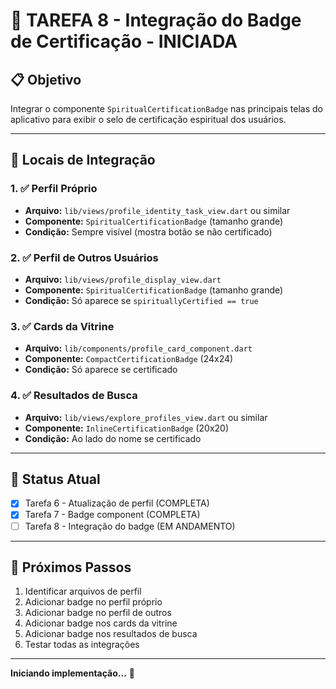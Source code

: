# 🎨 TAREFA 8 - Integração do Badge de Certificação - INICIADA

## 📋 Objetivo

Integrar o componente `SpiritualCertificationBadge` nas principais telas do aplicativo para exibir o selo de certificação espiritual dos usuários.

---

## 🎯 Locais de Integração

### 1. ✅ Perfil Próprio
- **Arquivo:** `lib/views/profile_identity_task_view.dart` ou similar
- **Componente:** `SpiritualCertificationBadge` (tamanho grande)
- **Condição:** Sempre visível (mostra botão se não certificado)

### 2. ✅ Perfil de Outros Usuários
- **Arquivo:** `lib/views/profile_display_view.dart`
- **Componente:** `SpiritualCertificationBadge` (tamanho grande)
- **Condição:** Só aparece se `spirituallyCertified == true`

### 3. ✅ Cards da Vitrine
- **Arquivo:** `lib/components/profile_card_component.dart`
- **Componente:** `CompactCertificationBadge` (24x24)
- **Condição:** Só aparece se certificado

### 4. ✅ Resultados de Busca
- **Arquivo:** `lib/views/explore_profiles_view.dart` ou similar
- **Componente:** `InlineCertificationBadge` (20x20)
- **Condição:** Ao lado do nome se certificado

---

## 📝 Status Atual

- [x] Tarefa 6 - Atualização de perfil (COMPLETA)
- [x] Tarefa 7 - Badge component (COMPLETA)
- [ ] Tarefa 8 - Integração do badge (EM ANDAMENTO)

---

## 🚀 Próximos Passos

1. Identificar arquivos de perfil
2. Adicionar badge no perfil próprio
3. Adicionar badge no perfil de outros
4. Adicionar badge nos cards da vitrine
5. Adicionar badge nos resultados de busca
6. Testar todas as integrações

---

**Iniciando implementação...** 🎨

